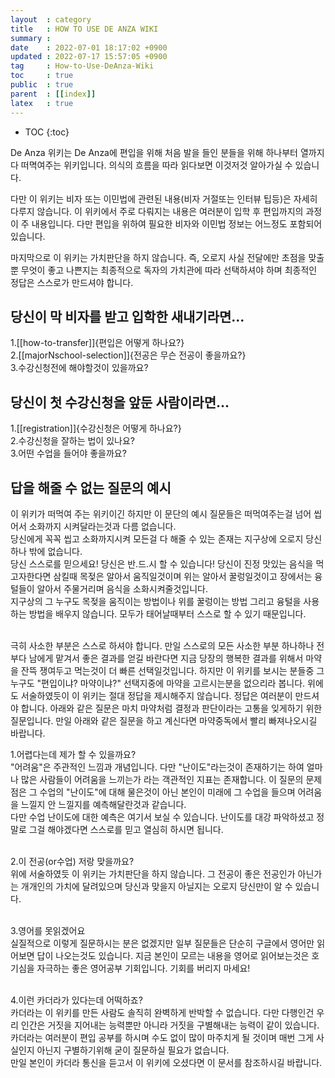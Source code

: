 ```yaml
---
layout  : category
title   : HOW TO USE DE ANZA WIKI
summary :
date    : 2022-07-01 18:17:02 +0900
updated : 2022-07-17 15:57:05 +0900
tag     : How-to-Use-DeAnza-Wiki
toc     : true
public  : true
parent  : [[index]]
latex   : true
---
```

* TOC
{:toc}

De Anza 위키는 De Anza에 편입을 위해 처음 발을 들인 분들을 위해 하나부터 열까지 다 떠멱여주는 위키입니다. 의식의 흐름을 따라 읽다보면 이것저것 알아가실 수 있습니다.

다만 이 위키는 비자 또는 이민법에 관련된 내용(비자 거절또는 인터뷰 팁등)은 자세히 다루지 않습니다.
이 위키에서 주로 다뤄지는 내용은 여러분이 입학 후 편입까지의 과정이 주 내용입니다. 다만 편입을 위하여 필요한 비자와 이민법 정보는 어느정도 포함되어 있습니다.

마지막으로 이 위키는 가치판단을 하지 않습니다. 즉, 오로지 사실 전달에만 초점을 맞출 뿐 무엇이 좋고 나쁜지는 최종적으로 독자의 가치관에 따라 선택하셔야 하며 최종적인 정답은 스스로가 만드셔야 합니다.


## 당신이 막 비자를 받고 입학한 새내기라면...

1.[[how-to-transfer]]{편입은 어떻게 하나요?}  
2.[[majorNschool-selection]]{전공은 무슨 전공이 좋을까요?}  
3.수강신청전에 해야할것이 있을까요?

## 당신이 첫 수강신청을 앞둔 사람이라면...

1.[[registration]]{수강신청은 어떻게 하나요?}  
2.수강신청을 잘하는 법이 있나요?  
3.어떤 수업을 들어야 좋을까요?  

## 답을 해줄 수 없는 질문의 예시
이 위키가 떠먹여 주는 위키이긴 하지만 이 문단의 예시 질문들은 떠먹여주는걸 넘어 씹어서 소화까지 시켜달라는것과 다름 없습니다.  
당신에게 꼭꼭 씹고 소화까지시켜 모든걸 다 해줄 수 있는 존재는 지구상에 오로지 당신 하나 밖에 없습니다.  
당신 스스로를 믿으세요! 당신은 반.드.시 할 수 있습니다! 당신이 진정 맛있는 음식을 먹고자한다면 삼킬때 목젖은 알아서 움직일것이며 위는 알아서 꿀렁일것이고 장에서는 융털들이 알아서 주물거리며 음식을 소화시켜줄것입니다.  
지구상의 그 누구도 목젖을 움직이는 방법이나 위를 꿀렁이는 방법 그리고 융털을 사용하는 방법을 배우지 않습니다. 모두가 태어날때부터 스스로 할 수 있기 때문입니다.  

<br/>
극히 사소한 부분은 스스로 하셔야 합니다. 만일 스스로의 모든 사소한 부분 하나하나 전부다 남에게 맡겨서 좋은 결과를 얻길 바란다면 지금 당장의 행복한 결과를 위해서 마약을 잔뜩 쟁여두고 먹는것이 더 빠른 선택일것입니다. 하지만 이 위키를 보시는 분들중 그 누구도 "편입이냐? 마약이냐?" 선택지중에 마약을 고르시는분을 없으리라 봅니다.
위에도 서술하였듯이 이 위키는 절대 정답을 제시해주지 않습니다. 정답은 여러분이 만드셔야 합니다. 아래와 같은 질문은 마치 마약처럼 결정과 판단이라는 고통을 잊게하기 위한 질문입니다. 만일 아래와 같은 질문을 하고 계신다면 마약중독에서 빨리 빠져나오시길 바랍니다.  
<br/>

1.어렵다는데 제가 할 수 있을까요?  
"어려움"은 주관적인 느낌과 개념입니다. 다만 "난이도"라는것이 존재하기는 하여 얼마나 많은 사람들이 어려움을 느끼는가 라는 객관적인 지표는 존재합니다. 이 질문의 문제점은 그 수업의 "난이도"에 대해 물은것이 아닌 본인이 미래에 그 수업을 들으며 어려움을 느낄지 안 느낄지를 예측해달란것과 같습니다.  
다만 수업 난이도에 대한 예측은 여기서 보실 수 있습니다. 난이도를 대강 파악하셨고 정말로 그걸 해야겠다면 스스로를 믿고 열심히 하시면 됩니다.  
<br/>

2.이 전공(or수업) 저랑 맞을까요?  
위에 서술하였듯 이 위키는 가치판단을 하지 않습니다. 그 전공이 좋은 전공인가 아닌가는 개개인의 가치에 달려있으며 당신과 맞을지 아닐지는 오로지 당신만이 알 수 있습니다.  
<br/>

3.영어를 못읽겠어요  
실질적으로 이렇게 질문하시는 분은 없겠지만 일부 질문들은 단순히 구글에서 영어만 읽어보면 답이 나오는것도 있습니다. 지금 본인이 모르는 내용을 영어로 읽어보는것은 호기심을 자극하는 좋은 영어공부 기회입니다. 기회를 버리지 마세요!  
<br/>

4.이런 카더라가 있다는데 어떡하죠?  
카더라는 이 위키를 만든 사람도 솔직히 완벽하게 반박할 수 없습니다. 다만 다행인건 우리 인간은 거짓을 지어내는 능력뿐만 아니라 거짓을 구별해내는 능력이 같이 있습니다.  
카더라는 여러분이 편입 공부를 하시며 수도 없이 많이 마주치게 될 것이며 매번 그게 사실인지 아닌지 구별하기위해 굳이 질문하실 필요가 없습니다.  
만일 본인이 카더라 통신을 듣고서 이 위키에 오셨다면 이 문서를 참조하시길 바랍니다.

